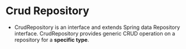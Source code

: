 Crud Repository
===


* CrudRepository is an interface and extends Spring data Repository interface. CrudRepository provides generic CRUD operation on a repository for a **specific type**. 